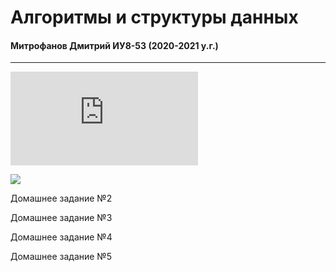 # Алгоритмы и структуры данных
#### Митрофанов Дмитрий ИУ8-53 (2020-2021 у.г.)
---
![Домашнее задание №1](https://github.com/DarthBarada/AandDS/blob/master/HW01/README.md)

![](https://travis-ci.org/DarthBarada/AandDS.svg?branch=master)

Домашнее задание №2



Домашнее задание №3


Домашнее задание №4


Домашнее задание №5